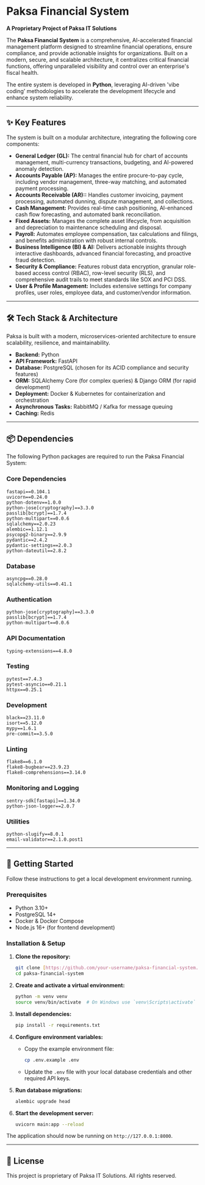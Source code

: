 # Paksa Financial System

**A Proprietary Project of Paksa IT Solutions**

The **Paksa Financial System** is a comprehensive, AI-accelerated financial management platform designed to streamline financial operations, ensure compliance, and provide actionable insights for organizations. Built on a modern, secure, and scalable architecture, it centralizes critical financial functions, offering unparalleled visibility and control over an enterprise's fiscal health.

The entire system is developed in **Python**, leveraging AI-driven 'vibe coding' methodologies to accelerate the development lifecycle and enhance system reliability.

---

## ✨ Key Features

The system is built on a modular architecture, integrating the following core components:

* **General Ledger (GL):** The central financial hub for chart of accounts management, multi-currency transactions, budgeting, and AI-powered anomaly detection.
* **Accounts Payable (AP):** Manages the entire procure-to-pay cycle, including vendor management, three-way matching, and automated payment processing.
* **Accounts Receivable (AR)::** Handles customer invoicing, payment processing, automated dunning, dispute management, and collections.
* **Cash Management:** Provides real-time cash positioning, AI-enhanced cash flow forecasting, and automated bank reconciliation.
* **Fixed Assets:** Manages the complete asset lifecycle, from acquisition and depreciation to maintenance scheduling and disposal.
* **Payroll:** Automates employee compensation, tax calculations and filings, and benefits administration with robust internal controls.
* **Business Intelligence (BI) & AI:** Delivers actionable insights through interactive dashboards, advanced financial forecasting, and proactive fraud detection.
* **Security & Compliance:** Features robust data encryption, granular role-based access control (RBAC), row-level security (RLS), and comprehensive audit trails to meet standards like SOX and PCI DSS.
* **User & Profile Management:** Includes extensive settings for company profiles, user roles, employee data, and customer/vendor information.

---

## 🛠️ Tech Stack & Architecture

Paksa is built with a modern, microservices-oriented architecture to ensure scalability, resilience, and maintainability.

* **Backend:** Python
* **API Framework:** FastAPI
* **Database:** PostgreSQL (chosen for its ACID compliance and security features)
* **ORM:** SQLAlchemy Core (for complex queries) & Django ORM (for rapid development)
* **Deployment:** Docker & Kubernetes for containerization and orchestration
* **Asynchronous Tasks:** RabbitMQ / Kafka for message queuing
* **Caching:** Redis

---

## 📦 Dependencies

The following Python packages are required to run the Paksa Financial System:

### Core Dependencies
```
fastapi==0.104.1
uvicorn==0.24.0
python-dotenv==1.0.0
python-jose[cryptography]==3.3.0
passlib[bcrypt]==1.7.4
python-multipart==0.0.6
sqlalchemy==2.0.23
alembic==1.12.1
psycopg2-binary==2.9.9
pydantic==2.4.2
pydantic-settings==2.0.3
python-dateutil==2.8.2
```

### Database
```
asyncpg==0.28.0
sqlalchemy-utils==0.41.1
```

### Authentication
```
python-jose[cryptography]==3.3.0
passlib[bcrypt]==1.7.4
python-multipart==0.0.6
```

### API Documentation
```
typing-extensions==4.8.0
```

### Testing
```
pytest==7.4.3
pytest-asyncio==0.21.1
httpx==0.25.1
```

### Development
```
black==23.11.0
isort==5.12.0
mypy==1.6.1
pre-commit==3.5.0
```

### Linting
```
flake8==6.1.0
flake8-bugbear==23.9.23
flake8-comprehensions==3.14.0
```

### Monitoring and Logging
```
sentry-sdk[fastapi]==1.34.0
python-json-logger==2.0.7
```

### Utilities
```
python-slugify==8.0.1
email-validator==2.1.0.post1
```

---

## 🚀 Getting Started

Follow these instructions to get a local development environment running.

### Prerequisites

* Python 3.10+
* PostgreSQL 14+
* Docker & Docker Compose
* Node.js 16+ (for frontend development)

### Installation & Setup

1.  **Clone the repository:**
    ```sh
    git clone [https://github.com/your-username/paksa-financial-system.git](https://github.com/your-username/paksa-financial-system.git)
    cd paksa-financial-system
    ```

2.  **Create and activate a virtual environment:**
    ```sh
    python -m venv venv
    source venv/bin/activate  # On Windows use `venv\Scripts\activate`
    ```

3.  **Install dependencies:**
    ```sh
    pip install -r requirements.txt
    ```

4.  **Configure environment variables:**
    * Copy the example environment file:
        ```sh
        cp .env.example .env
        ```
    * Update the `.env` file with your local database credentials and other required API keys.

5.  **Run database migrations:**
    ```sh
    alembic upgrade head
    ```

6.  **Start the development server:**
    ```sh
    uvicorn main:app --reload
    ```
The application should now be running on `http://127.0.0.1:8000`.

---

## 📜 License

This project is proprietary of Paksa IT Solutions. All rights reserved.
